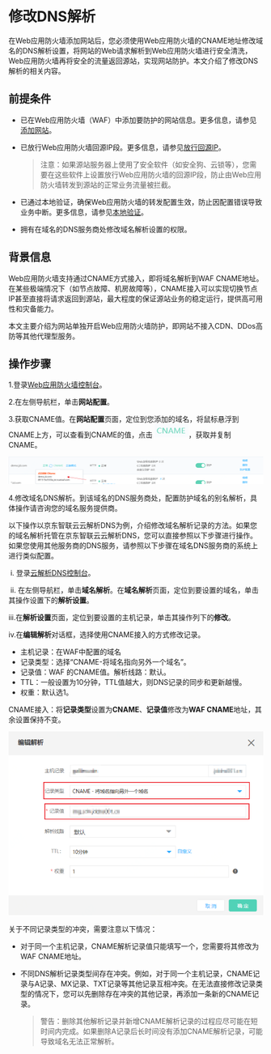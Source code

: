 # 修改DNS解析

在Web应用防火墙添加网站后，您必须使用Web应用防火墙的CNAME地址修改域名的DNS解析设置，将网站的Web请求解析到Web应用防火墙进行安全清洗，Web应用防火墙再将安全的流量返回源站，实现网站防护。本文介绍了修改DNS解析的相关内容。

## 前提条件

- 已在Web应用防火墙（WAF）中添加要防护的网站信息。更多信息，请参见[添加网站](Step-1.md)。

- 已放行Web应用防火墙回源IP段。更多信息，请参见[放行回源IP](Step-2.md)。

  > 注意：如果源站服务器上使用了安全软件（如安全狗、云锁等），您需要在这些软件上设置放行Web应用防火墙的回源IP段，防止由Web应用防火墙转发到源站的正常业务流量被拦截。

- 已通过本地验证，确保Web应用防火墙的转发配置生效，防止因配置错误导致业务中断。更多信息，请参见[本地验证](Step-3.md)。

- 拥有在域名的DNS服务商处修改域名解析设置的权限。

## 背景信息

Web应用防火墙支持通过CNAME方式接入，即将域名解析到WAF CNAME地址。在某些极端情况下（如节点故障、机房故障等），CNAME接入可以实现切换节点IP甚至直接将请求返回到源站，最大程度的保证源站业务的稳定运行，提供高可用性和灾备能力。

本文主要介绍为网站单独开启Web应用防火墙防护，即网站不接入CDN、DDos高防等其他代理型服务。

## 操作步骤

1.登录[Web应用防火墙控制台](https://cloudwaf-console.jdcloud.com/overview/business)。

2.在左侧导航栏，单击**网站配置**。

3.获取CNAME值。在**网站配置**页面，定位到您添加的域名，将鼠标悬浮到CNAME上方，可以查看到CNAME的值，点击 ![image](../../../../image/WAF/join-in-WAF/本地验证/Checking-Click-Cname.png)，获取并复制CNAME。

![image](../../../../image/WAF/join-in-WAF/本地验证/Checking-Get-Cname.png)

4.修改域名DNS解析。到该域名的DNS服务商处，配置防护域名的别名解析，具体操作请咨询您的域名服务提供商。

   以下操作以京东智联云云解析DNS为例，介绍修改域名解析记录的方法。如果您的域名解析托管在京东智联云云解析DNS，您可以直接参照以下步骤进行操作。如果您使用其他服务商的DNS服务，请参照以下步骤在域名DNS服务商的系统上进行类似配置。

​	i. 登录[云解析DNS控制台](https://dns-console.jdcloud.com/list)。

​	ii. 在左侧导航栏，单击**域名解析**。在**域名解析**页面，定位到要设置的域名，单击其操作设置下的**解析设置**。

​	iii.在**解析设置**页面，定位到要设置的主机记录，单击其操作列下的**修改**。

​    iv.在**编辑解析**对话框，选择使用CNAME接入的方式修改记录。

- 主机记录：在WAF中配置的域名
- 记录类型：选择“CNAME-将域名指向另外一个域名”。
- 记录值：WAF 的CNAME值。解析线路：默认。
- TTL：一般设置为10分钟，TTL值越大，则DNS记录的同步和更新越慢。
- 权重：默认选1。

​		CNAME接入：将**记录类型**设置为**CNAME**、**记录值**修改为**WAF CNAME**地址，其余设置保持不变。

![image](../../../../image/WAF/join-in-WAF/本地验证/DNS-modify.png)

关于不同记录类型的冲突，需要注意以下情况：

- 对于同一个主机记录，CNAME解析记录值只能填写一个，您需要将其修改为WAF CNAME地址。

- 不同DNS解析记录类型间存在冲突。例如，对于同一个主机记录，CNAME记录与A记录、MX记录、TXT记录等其他记录互相冲突。在无法直接修改记录类型的情况下，您可以先删除存在冲突的其他记录，再添加一条新的CNAME记录。

  > 警告：删除其他解析记录并新增CNAME解析记录的过程应尽可能在短时间内完成。如果删除A记录后长时间没有添加CNAME解析记录，可能导致域名无法正常解析。